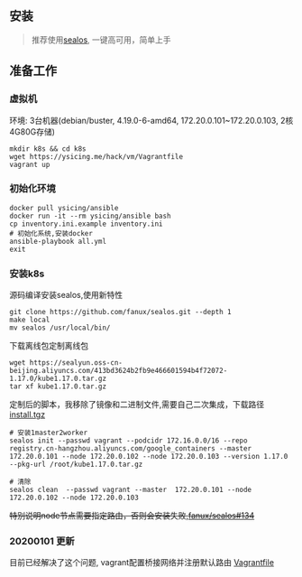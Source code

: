 ## 安装

> 推荐使用[sealos](https://github.com/fanux/sealos), 一键高可用，简单上手

## 准备工作

### 虚拟机

环境: 3台机器(debian/buster, 4.19.0-6-amd64, 172.20.0.101~172.20.0.103, 2核4G80G存储)

```
mkdir k8s && cd k8s
wget https://ysicing.me/hack/vm/Vagrantfile
vagrant up
```

### 初始化环境

```
docker pull ysicing/ansible
docker run -it --rm ysicing/ansible bash
cp inventory.ini.example inventory.ini
# 初始化系统,安装docker
ansible-playbook all.yml
exit
```

### 安装k8s

源码编译安装sealos,使用新特性

```
git clone https://github.com/fanux/sealos.git --depth 1
make local
mv sealos /usr/local/bin/
```

下载离线包定制离线包

```
wget https://sealyun.oss-cn-beijing.aliyuncs.com/413bd3624b2fb9e466601594b4f72072-1.17.0/kube1.17.0.tar.gz
tar xf kube1.17.0.tar.gz
```

定制后的脚本，我移除了镜像和二进制文件,需要自己二次集成，下载路径[install.tgz](/hack/sealos/install.tgz)

```
# 安装1master2worker
sealos init --passwd vagrant --podcidr 172.16.0.0/16 --repo registry.cn-hangzhou.aliyuncs.com/google_containers --master  172.20.0.101 --node 172.20.0.102 --node 172.20.0.103 --version 1.17.0 --pkg-url /root/kube1.17.0.tar.gz

# 清除
sealos clean  --passwd vagrant --master  172.20.0.101 --node 172.20.0.102 --node 172.20.0.103
```

<del>特别说明node节点需要指定路由，否则会安装失败,[fanux/sealos#134](https://github.com/fanux/sealos/issues/134)</del>

### 20200101 更新 

目前已经解决了这个问题, vagrant配置桥接网络并注册默认路由 [Vagrantfile](https://ysicing.me/hack/vm/Vagrantfile)